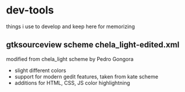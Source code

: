 # dev-tools
things i use to develop and keep here for memorizing


## gtksourceview scheme chela_light-edited.xml
modified from chela_light scheme by Pedro Gongora
- slight different colors
- support for modern gedit features, taken from kate scheme
- additions for HTML, CSS, JS color highlightning
